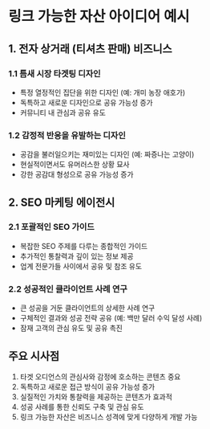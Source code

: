 # 링크 가능한 자산 아이디어 예시

## 1. 전자 상거래 (티셔츠 판매) 비즈니스

### 1.1 틈새 시장 타겟팅 디자인

- 특정 열정적인 집단을 위한 디자인 (예: 개미 농장 애호가)
- 독특하고 새로운 디자인으로 공유 가능성 증가
- 커뮤니티 내 관심과 공유 유도

### 1.2 감정적 반응을 유발하는 디자인

- 공감을 불러일으키는 재미있는 디자인 (예: 짜증나는 고양이)
- 현실적이면서도 유머러스한 상황 묘사
- 강한 공감대 형성으로 공유 가능성 증가

## 2. SEO 마케팅 에이전시

### 2.1 포괄적인 SEO 가이드

- 복잡한 SEO 주제를 다루는 종합적인 가이드
- 추가적인 통찰력과 깊이 있는 정보 제공
- 업계 전문가들 사이에서 공유 및 참조 유도

### 2.2 성공적인 클라이언트 사례 연구

- 큰 성공을 거둔 클라이언트의 상세한 사례 연구
- 구체적인 결과와 성공 전략 공유 (예: 백만 달러 수익 달성 사례)
- 잠재 고객의 관심 유도 및 공유 촉진

## 주요 시사점

1. 타겟 오디언스의 관심사와 감정에 호소하는 콘텐츠 중요
2. 독특하고 새로운 접근 방식이 공유 가능성 증가
3. 실질적인 가치와 통찰력을 제공하는 콘텐츠가 효과적
4. 성공 사례를 통한 신뢰도 구축 및 관심 유도
5. 링크 가능한 자산은 비즈니스 성격에 맞게 다양하게 개발 가능

